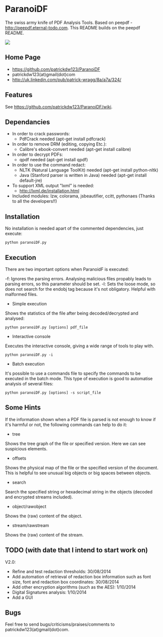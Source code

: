 ParanoiDF
=========

The swiss army knife of PDF Analysis Tools. Based on peepdf - http://peepdf.eternal-todo.com. This README builds on the peepdf README.

![](http://i16.photobucket.com/albums/b37/psynto/1-1.jpg)

Home Page 
-----------

* https://github.com/patrickdw123/ParanoiDF
* patrickdw123(at)gmail(dot)com
* http://uk.linkedin.com/pub/patrick-wragg/8a/a7a/324/

Features
-----------

See https://github.com/patrickdw123/ParanoiDF/wiki.

Dependancies
-----------

* In order to crack passwords: 
	- PdfCrack needed (apt-get install pdfcrack)
* In order to remove DRM (editing, copying Etc.): 
	- Calibre's ebook-convert needed (apt-get install calibre)
* In order to decrypt PDFs: 
	- qpdf needed (apt-get install qpdf)
* In order to use the command redact:
	- NLTK (Natural Language ToolKit) needed (apt-get install python-nltk)
	- Java (Stanford parser is written in Java) needed (apt-get install default-jre)
* To support XML output "lxml" is needed:
   - http://lxml.de/installation.html
* Included modules: lzw, colorama, jsbeautifier, ccitt, pythonaes (Thanks to all the developers!!)

Installation
-----------

No installation is needed apart of the commented dependencies, just execute:

	python paranoiDF.py

Execution
-----------

There are two important options when ParanoidF is executed:

-f: Ignores the parsing errors. Analysing malicious files propably leads to parsing errors, so this parameter should be set.
-l: Sets the loose mode, so does not search for the endobj tag because it's not obligatory. Helpful with malformed files.


* Simple execution

Shows the statistics of the file after being decoded/decrypted and analysed:

    python paranoiDF.py [options] pdf_file


* Interactive console

Executes the interactive console, giving a wide range of tools to play with.

    python paranoiDF.py -i 


* Batch execution

It's possible to use a commands file to specify the commands to be executed in the batch mode. This type of execution is good to automatise analysis of several files:

    python paranoiDF.py [options] -s script_file 

Some Hints
-----------
If the information shown when a PDF file is parsed is not enough to know if it's harmful or not, the following commands can help to do it:

* tree

Shows the tree graph of the file or specified version. Here we can see suspicious elements.


* offsets 

Shows the physical map of the file or the specified version of the document. This is helpful to see unusual big objects or big spaces between objects.


* search

Search the specified string or hexadecimal string in the objects (decoded and encrypted streams included).


* object/rawobject

Shows the (raw) content of the object.


* stream/rawstream

Shows the (raw) content of the stream.

TODO (with date that I intend to start work on)
----------
V2.0:
* Refine and test redaction thresholds: 30/08/2014
* Add automation of retrieval of redaction box information such as font size, font and redaction box coordinates: 30/08/2014
* Add other encryption algorithms (such as the AES): 1/10/2014 
* Digital Signatures analysis: 1/10/2014
* Add a GUI


Bugs
----------

Feel free to send bugs/criticisms/praises/comments to patrickdw123(at)gmail(dot)com.

